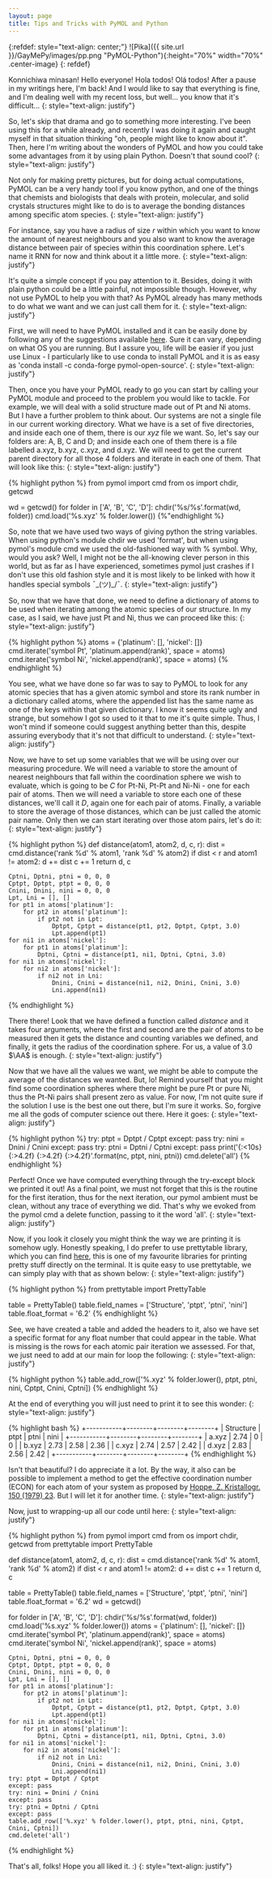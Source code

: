 ```yaml
---
layout: page
title: Tips and Tricks with PyMOL and Python
---
```


{:refdef: style="text-align: center;"}
![Pika]({{ site.url }}/GayMePy/images/pp.png "PyMOL-Python"){:height="70%" width="70%" .center-image}
{: refdef}

Konnichiwa minasan! Hello everyone! Hola todos! Olá todos! After a pause in my writings here, I'm back! And I would like to say that everything is fine, and I'm dealing well with my recent loss, but well... you know that it's difficult...
{: style="text-align: justify"}

So, let's skip that drama and go to something more interesting. I've been using this for a while already, and recently I was doing it again and caught myself in that situation thinking "oh, people might like to know about it". Then, here I'm writing about the wonders of PyMOL and how you could take some advantages from it by using plain Python. Doesn't that sound cool?
{: style="text-align: justify"}

Not only for making pretty pictures, but for doing actual computations, PyMOL can be a very handy tool if you know python, and one of the things that chemists and biologists that deals with protein, molecular, and solid crystals structures might like to do is to average the bonding distances among specific atom species.
{: style="text-align: justify"}

For instance, say you have a radius of size $r$ within which you want to know the amount of nearest neighbours and you also want to know the average distance between pair of species within this coordination sphere. Let's name it RNN for now and think about it a little more.
{: style="text-align: justify"}

It's quite a simple concept if you pay attention to it. Besides, doing it with plain python could be a little painful, not impossible though. However, why not use PyMOL to help you with that? As PyMOL already has many methods to do what we want and we can just call them for it.
{: style="text-align: justify"}

First, we will need to have PyMOL installed and it can be easily done by following any of the suggestions available [here](https://pymolwiki.org/index.php/Linux_Install). Sure it can vary, depending on what OS you are running. But I assure you, life will be easier if you just use Linux - I particularly like to use conda to install PyMOL and it is as easy as 'conda install -c conda-forge pymol-open-source'.
{: style="text-align: justify"}

Then, once you have your PyMOL ready to go you can start by calling your PyMOL module and proceed to the problem you would like to tackle. For example, we will deal with a solid structure made out of Pt and Ni atoms. But I have a further problem to think about. Our systems are not a single file in our current working directory. What we have is a set of five directories, and inside each one of them, there is our *xyz* file we want. So, let's say our folders are: A, B, C and D; and inside each one of them there is a file labelled a.xyz, b.xyz, c.xyz, and d.xyz. We will need to get the current parent directory for all those 4 folders and iterate in each one of them. That will look like this:
{: style="text-align: justify"}

{% highlight python %}
from pymol import cmd
from os import chdir, getcwd

wd = getcwd()
for folder in ['A', 'B', 'C', 'D']:
    chdir('%s/%s'.format(wd, folder))
    cmd.load('%s.xyz' % folder.lower())
{%"endhighlight %}

So, note that we have used two ways of giving python the string variables. When using python's module chdir we used 'format', but when using pymol's module cmd we used the old-fashioned way with % symbol. Why, would you ask? Well, I might not be the all-knowing clever person in this world, but as far as I have experienced, sometimes pymol just crashes if I don't use this old fashion style and it is most likely to be linked with how it handles special symbols ¯\_(ツ)_/¯.
{: style="text-align: justify"}

So, now that we have that done, we need to define a dictionary of atoms to be used when iterating among the atomic species of our structure. In my case, as I said, we have just Pt and Ni, thus we can proceed like this:
{: style="text-align: justify"}

{% highlight python %}
    atoms = {'platinum': [], 'nickel': []}
    cmd.iterate('symbol Pt', 'platinum.append(rank)', space = atoms)
    cmd.iterate('symbol Ni', 'nickel.append(rank)', space = atoms)
{% endhighlight %}

You see, what we have done so far was to say to PyMOL to look for any atomic species that has a given atomic symbol and store its rank number in a dictionary called atoms, where the appended list has the same name as one of the keys within that given dictionary. I know it seems quite ugly and strange, but somehow I got so used to it that to me it's quite simple. Thus, I won't mind if someone could suggest anything better than this, despite assuring everybody that it's not that difficult to understand.
{: style="text-align: justify"}

Now, we have to set up some variables that we will be using over our measuring procedure. We will need a variable to store the amount of nearest neighbours that fall within the coordination sphere we wish to evaluate, which is going to be *C* for Pt-Ni, Pt-Pt and Ni-Ni - one for each pair of atoms. Then we will need a variable to store each one of these distances, we'll call it *D*, again one for each pair of atoms. Finally, a variable to store the average of those distances, which can be just called the atomic pair name. Only then we can start iterating over those atom pairs, let's do it:
{: style="text-align: justify"}

{% highlight python %}
def distance(atom1, atom2, d, c, r):
    dist = cmd.distance('rank %d' % atom1, 'rank %d' % atom2)
    if dist < r and atom1 != atom2:
        d += dist
        c += 1
    return d, c

    Cptni, Dptni, ptni = 0, 0, 0
    Cptpt, Dptpt, ptpt = 0, 0, 0
    Cnini, Dnini, nini = 0, 0, 0
    Lpt, Lni = [], []
    for pt1 in atoms['platinum']:
        for pt2 in atoms['platinum']:
            if pt2 not in Lpt:
                Dptpt, Cptpt = distance(pt1, pt2, Dptpt, Cptpt, 3.0)
                Lpt.append(pt1)
    for ni1 in atoms['nickel']:
        for pt1 in atoms['platinum']:
            Dptni, Cptni = distance(pt1, ni1, Dptni, Cptni, 3.0)
    for ni1 in atoms['nickel']:
        for ni2 in atoms['nickel']:
            if ni2 not in Lni:
                Dnini, Cnini = distance(ni1, ni2, Dnini, Cnini, 3.0)
                Lni.append(ni1)
{% endhighlight %}

There there! Look that we have defined a function called *distance* and it takes four arguments, where the first and second are the pair of atoms to be measured then it gets the distance and counting variables we defined, and finally, it gets the radius of the coordination sphere. For us, a value of 3.0 $\AA$ is enough.
{: style="text-align: justify"}

Now that we have all the values we want, we might be able to compute the average of the distances we wanted. But, lo! Remind yourself that you might find some coordination spheres where there might be pure Pt or pure Ni, thus the Pt-Ni pairs shall present zero as value. For now, I'm not quite sure if the solution I use is the best one out there, but I'm sure it works. So, forgive me all the gods of computer science out there. Here it goes:
{: style="text-align: justify"}

{% highlight python %}
    try: ptpt = Dptpt / Cptpt
    except: pass
    try: nini = Dnini / Cnini
    except: pass
    try: ptni = Dptni / Cptni
    except: pass
    print('{:<10s} {:>4.2f} {:>4.2f} {:>4.2f}'.format(nc, ptpt, nini, ptni))
    cmd.delete('all')
{% endhighlight %}

Perfect! Once we have computed everything through the try-except block we printed it out! As a final point, we must not forget that this is the routine for the first iteration, thus for the next iteration, our pymol ambient must be clean, without any trace of everything we did. That's why we evoked from the pymol cmd a delete function, passing to it the word 'all'.
{: style="text-align: justify"}

Now, if you look it closely you might think the way we are printing it is somehow ugly. Honestly speaking, I do prefer to use prettytable library, which you can find [here](https://pypi.org/project/prettytable/), this is one of my favourite libraries for printing pretty stuff directly on the terminal. It is quite easy to use prettytable, we can simply play with that as shown below:
{: style="text-align: justify"}

{% highlight python %}
from prettytable import PrettyTable

table = PrettyTable()
table.field_names = ['Structure', 'ptpt', 'ptni', 'nini']
table.float_format = '6.2'
{% endhighlight %}

See, we have created a table and added the headers to it, also we have set a specific format for any float number that could appear in the table. What is missing is the rows for each atomic pair iteration we assessed. For that, we just need to add at our main for loop the following:
{: style="text-align: justify"}

{% highlight python %}
    table.add_row(['%.xyz' % folder.lower(), ptpt, ptni, nini, Cptpt, Cnini, Cptni])
{% endhighlight %}

At the end of everything you will just need to print it to see this wonder:
{: style="text-align: justify"}

{% highlight bash %}
+-----------+--------+--------+--------+
| Structure |  ptpt  |  ptni  |  nini  |
+-----------+--------+--------+--------+
|   a.xyz   |   2.74 |   0    |   0    |
|   b.xyz   |   2.73 |   2.58 |   2.36 |
|   c.xyz   |   2.74 |   2.57 |   2.42 |
|   d.xyz   |   2.83 |   2.56 |   2.42 |
+-----------+--------+--------+--------+
{% endhighlight %}

Isn't that beautiful? I do appreciate it a lot. By the way, it also can be possible to implement a method to get the effective coordination number (ECON) for each atom of your system as proposed by [Hoppe, Z. Kristallogr. 150 (1979) 23](http://dx.doi.org/10.1524/zkri.1979.150.14.23). But I will let it for another time.
{: style="text-align: justify"}

Now, just to wrapping-up all our code until here:
{: style="text-align: justify"}

{% highlight python %}
from pymol import cmd
from os import chdir, getcwd
from prettytable import PrettyTable

def distance(atom1, atom2, d, c, r):
    dist = cmd.distance('rank %d' % atom1, 'rank %d' % atom2)
    if dist < r and atom1 != atom2:
        d += dist
        c += 1
    return d, c

table = PrettyTable()
table.field_names = ['Structure', 'ptpt', 'ptni', 'nini']
table.float_format = '6.2'
wd = getcwd()

for folder in ['A', 'B', 'C', 'D']:
    chdir('%s/%s'.format(wd, folder))
    cmd.load('%s.xyz' % folder.lower())
    atoms = {'platinum': [], 'nickel': []}
    cmd.iterate('symbol Pt', 'platinum.append(rank)', space = atoms)
    cmd.iterate('symbol Ni', 'nickel.append(rank)', space = atoms)

    Cptni, Dptni, ptni = 0, 0, 0
    Cptpt, Dptpt, ptpt = 0, 0, 0
    Cnini, Dnini, nini = 0, 0, 0
    Lpt, Lni = [], []
    for pt1 in atoms['platinum']:
        for pt2 in atoms['platinum']:
            if pt2 not in Lpt:
                Dptpt, Cptpt = distance(pt1, pt2, Dptpt, Cptpt, 3.0)
                Lpt.append(pt1)
    for ni1 in atoms['nickel']:
        for pt1 in atoms['platinum']:
            Dptni, Cptni = distance(pt1, ni1, Dptni, Cptni, 3.0)
    for ni1 in atoms['nickel']:
        for ni2 in atoms['nickel']:
            if ni2 not in Lni:
                Dnini, Cnini = distance(ni1, ni2, Dnini, Cnini, 3.0)
                Lni.append(ni1)
    try: ptpt = Dptpt / Cptpt
    except: pass
    try: nini = Dnini / Cnini
    except: pass
    try: ptni = Dptni / Cptni
    except: pass
    table.add_row(['%.xyz' % folder.lower(), ptpt, ptni, nini, Cptpt, Cnini, Cptni])
    cmd.delete('all')
{% endhighlight %}

That's all, folks! Hope you all liked it. :)
{: style="text-align: justify"}
